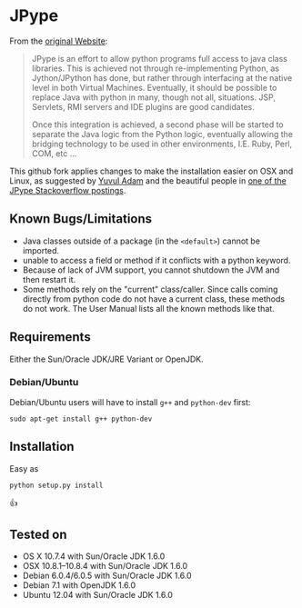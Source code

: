 JPype
=====

From the [original Website](http://jpype.sourceforge.net/index.html):

> JPype is an effort to allow python programs full access to java class libraries.
> This is achieved not through re-implementing Python, as Jython/JPython has done,
> but rather through interfacing at the native level in both Virtual Machines.
> Eventually, it should be possible to replace Java with python in many, though not all, situations. 
> JSP, Servlets, RMI servers and IDE plugins are good candidates.
> 
> Once this integration is achieved, a second phase will be started to separate the Java logic from 
> the Python logic, eventually allowing the bridging technology to be used in other environments, 
> I.E. Ruby, Perl, COM, etc ...

This github fork applies changes to make the installation easier on OSX and Linux,
as suggested by [Yuvul Adam](http://blog.y3xz.com/post/5037243230/installing-jpype-on-mac-os-x)
and the beautiful people in [one of the JPype Stackoverflow postings](http://stackoverflow.com/questions/8525193/cannot-install-jpype-on-os-x-lion-to-use-with-neo4j).

Known Bugs/Limitations
----------------------
* Java classes outside of a package (in the `<default>`) cannot be imported.
* unable to access a field or method if it conflicts with a python keyword.
* Because of lack of JVM support, you cannot shutdown the JVM and then restart it.
* Some methods rely on the "current" class/caller. Since calls coming directly from 
  python code do not have a current class, these methods do not work. The User Manual 
  lists all the known methods like that.

Requirements
------------

Either the Sun/Oracle JDK/JRE Variant or OpenJDK.

### Debian/Ubuntu ###

Debian/Ubuntu users will have to install `g++` and `python-dev` first:

    sudo apt-get install g++ python-dev

Installation
------------

Easy as

    python setup.py install

:+1:

Tested on
---------

* OS X 10.7.4 with Sun/Oracle JDK 1.6.0
* OSX 10.8.1–10.8.4 with Sun/Oracle JDK 1.6.0
* Debian 6.0.4/6.0.5 with Sun/Oracle JDK 1.6.0
* Debian 7.1 with OpenJDK 1.6.0
* Ubuntu 12.04 with Sun/Oracle JDK 1.6.0 

